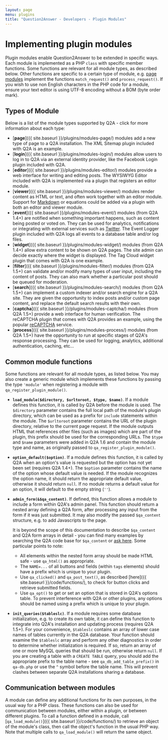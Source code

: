 ```yaml
---
layout: page
menu: plugins
title: "Question2Answer - Developers - Plugin Modules"
---
```


# Implementing plugin modules

Plugin modules enable Question2Answer to be extended in specific ways. Each module is implemented as a PHP `class` with specific member functions. Some functions are relevant for all module types, as described below. Other functions are specific to a certain type of module, e.g. [page modules](/plugins/modules-page/) implement the functions `match_request()` and `process_request()`. If you wish to use non English characters in the PHP code for a module, ensure your text editor is using UTF-8 encoding without a BOM (byte order mark).

## Types of Module

Below is a list of the module types supported by Q2A - click for more information about each type:

- [**page**]({{ site.baseurl }}/plugins/modules-page/) modules add a new type of page to a Q2A installation. The XML Sitemap plugin included with Q2A is an example.
- [**login**]({{ site.baseurl }}/plugins/modules-login/) modules allow users to log in to Q2A via an external identity provider, like the Facebook Login plugin included with Q2A.
- [**editor**]({{ site.baseurl }}/plugins/modules-editor/) modules provide a web interface for writing and editing posts. The WYSIWYG Editor included with Q2A is implemented via a plugin that registers an editor module.
- [**viewer**]({{ site.baseurl }}/plugins/modules-viewer/) modules render content as HTML or text, and often work together with an editor module. Support for [Markdown](http://en.wikipedia.org/wiki/Markdown) or equations could be added via a plugin with both an editor and viewer module.
- [**event**]({{ site.baseurl }}/plugins/modules-event/) modules (from Q2A 1.4+) are notified when something important happens, such as content being posted or voted on. They can be used for analytics, notifications or integrating with external services such as [Twitter](http://www.twitter.com/). The Event Logger plugin included with Q2A logs all events to a database table and/or log files.
- [**widget**]({{ site.baseurl }}/plugins/modules-widget/) modules (from Q2A 1.4+) allow extra content to be shown on Q2A pages. The site admin can decide exactly where the widget is displayed. The Tag Cloud widget plugin that comes with Q2A is one example.
- [**filter**]({{ site.baseurl }}/plugins/modules-filter/) modules (from Q2A 1.5+) can validate and/or modify many types of user input, including the content of posts. They can also mark whether a particular post should be queued for moderation.
- [**search**]({{ site.baseurl }}/plugins/modules-search/) modules (from Q2A 1.5+) can implement a custom indexer and/or search engine for a Q2A site. They are given the opportunity to index posts and/or custom page content, and replace the default search results with their own.
- [**captcha**]({{ site.baseurl }}/plugins/modules-captcha/) modules (from Q2A 1.5+) provide a web interface for human verification. The reCAPTCHA plugin that comes with Q2A provides an example, using the popular [reCAPTCHA](http://www.google.com/recaptcha) service.
- [**process**]({{ site.baseurl }}/plugins/modules-process/) modules (from Q2A 1.5+) have the opportunity to run at specific stages of Q2A's response processing. They can be used for logging, analytics, additional authentication, caching, etc...

## Common module functions

Some functions are relevant for all module types, as listed below. You may also create a generic module which implements these functions by passing the type `'module'` when registering a module with `qa_register_plugin_module()`.

- **`load_module($directory, $urltoroot, $type, $name)`**. If a module defines this function, it is called by Q2A before the module is used. The `$directory` parameter contains the full local path of the module's plugin directory, which can be used as a prefix for `include` statements within the module. The `$urltoroot` parameter contains the URL of the plugin directory, relative to the current page request. If the module outputs HTML that references other files (such as images) which are part of the plugin, this prefix should be used for the corresponding URLs. The `$type` and `$name` parameters were added in Q2A 1.6 and contain the module type and name, as originally passed to `qa_register_plugin_module()`.

- **`option_default($option)`**. If a module defines this function, it is called by Q2A when an option's value is requested but the option has not yet been set (requires Q2A 1.4+). The `$option` parameter contains the name of the option whose default value is needed. If the module recognizes the option name, it should return the appropriate default value, otherwise it should return `null`. If no module returns a default value for an option, it will default to the empty string (`''`).

- **`admin_form(&$qa_content)`**. If defined, this function allows a module to include a form within Q2A's admin panel. This function should return a nested array defining a Q2A form, after processing any input from the form if it was just submitted. It may also modify the passed `$qa_content` structure, e.g. to add Javascripts to the page.

    It is beyond the scope of this documentation to describe `$qa_content` and Q2A form arrays in detail - you can find many examples by searching the Q2A code base for `$qa_content` or [ask here](http://www.question2answer.org/qa/). Some particular points to note:

    - All elements within the nested form array should be made HTML safe - use `qa_html()` as appropriate.
    - The `NAME=...` of all buttons and fields (within `tags` elements) should have a prefix which is unique to your plugin.
    - Use `qa_clicked()` and `qa_post_text()`, as described [here]({{ site.baseurl }}/code/functions/), to check for button clicks and retrieve submitted fields.
    - Use `qa_opt()` to get or set an option that is stored in Q2A's options table. To prevent interference with Q2A or other plugins, any options should be named using a prefix which is unique to your plugin.

- **`init_queries($tableslc)`**. If a module requires some database initialization, e.g. to create its own table, it can define this function to integrate into Q2A's installation and updating process (requires Q2A 1.5+). For your convenience, `$tableslc` contains an array of lower case names of tables currently in the Q2A database. Your function should examine the `$tableslc` array and perform any other diagnostics in order to determine whether initialization is required. If so, return an array of one or more MySQL queries that should be run, otherwise return `null`. If you are creating a table with a `CREATE TABLE` query, you should add the appropriate prefix to the table name - see `qa_db_add_table_prefix()` in `qa-db.php` or use the `^` symbol before the table name. This will prevent clashes between separate Q2A installations sharing a database.

## Communication between modules

A module can define any additional functions for its own purposes, in the usual way for a PHP class. These functions can also be used for communication between modules, either within a plugin, or between different plugins. To call a function defined in a module, call [`qa_load_module()`]({{ site.baseurl }}/code/functions/) to retrieve an object of the module's class, then call the object's function in the usual PHP way. Note that multiple calls to `qa_load_module()` will return the same object.
